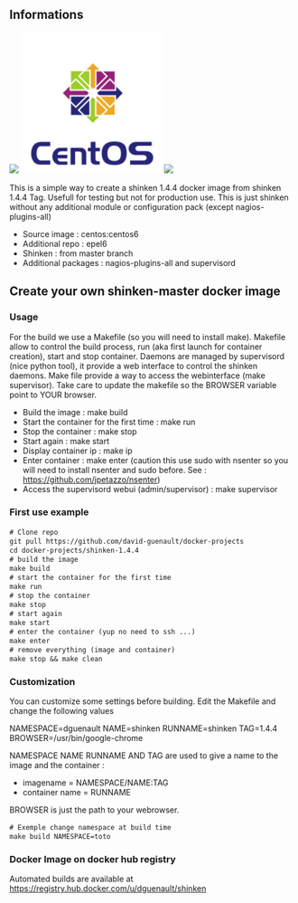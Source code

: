 ## Informations 

<img src="http://www.shinken-monitoring.org/fichiers/img/mascot.png" height="250px">
<img src="https://raw.githubusercontent.com/docker-library/docs/master/centos/logo.png" height="250px">
<img src="http://blog.docker.com/wp-content/uploads/2013/06/Docker-logo-011.png" height="250px">

This is a simple way to create a shinken 1.4.4 docker image from shinken 1.4.4 Tag. Usefull for testing but not for production use. This is just shinken without any additional module or configuration pack (except nagios-plugins-all)

- Source image : centos:centos6
- Additional repo : epel6
- Shinken : from master branch
- Additional packages : nagios-plugins-all and supervisord

## Create your own shinken-master docker image

### Usage

For the build we use a Makefile (so you will need to install make). Makefile allow to control the build process, run (aka first launch for container creation), start and stop container. Daemons are managed by supervisord (nice python tool), it provide a web interface to control the shinken daemons. Make file provide a way to access the webinterface (make supervisor). Take care to update the makefile so the BROWSER variable point to YOUR browser. 

- Build the image : make build
- Start the container for the first time : make run
- Stop the container : make stop
- Start again : make start
- Display container ip : make ip
- Enter container : make enter (caution this use sudo with nsenter so you will need to install nsenter and sudo before. See : https://github.com/jpetazzo/nsenter)
- Access the supervisord webui (admin/supervisor) : make supervisor
### First use example

```
# Clone repo
git pull https://github.com/david-guenault/docker-projects
cd docker-projects/shinken-1.4.4
# build the image
make build
# start the container for the first time
make run
# stop the container
make stop
# start again 
make start
# enter the container (yup no need to ssh ...)
make enter
# remove everything (image and container)
make stop && make clean
```

### Customization

You can customize some settings before building. Edit the Makefile and change the following values

NAMESPACE=dguenault
NAME=shinken
RUNNAME=shinken
TAG=1.4.4
BROWSER=/usr/bin/google-chrome

NAMESPACE NAME RUNNAME AND TAG are used to give a name to the image and the container :

- imagename = NAMESPACE/NAME:TAG
- container name = RUNNAME

BROWSER is just the path to your webrowser.

```
# Exemple change namespace at build time
make build NAMESPACE=toto
``` 

### Docker Image on docker hub registry

Automated builds are available at https://registry.hub.docker.com/u/dguenault/shinken
